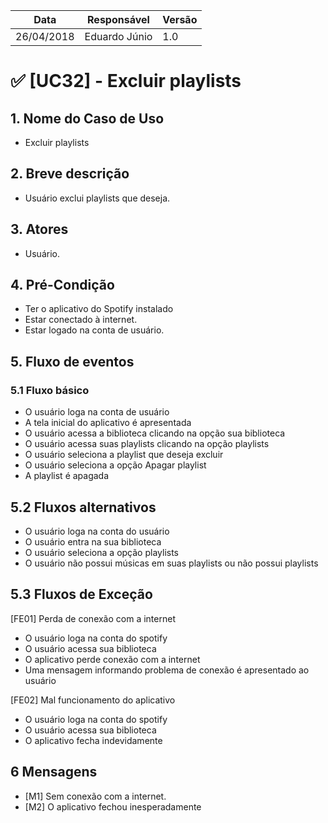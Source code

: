 Data | Responsável | Versão|
--------- | ------| --------|
26/04/2018 | Eduardo Júnio |   1.0   |

# ✅ [UC32] - Excluir playlists
## 1. Nome do Caso de Uso
- Excluir playlists

## 2.  Breve descrição
- Usuário exclui playlists que deseja.

## 3.  Atores
- Usuário.

## 4.  Pré-Condição
- Ter o aplicativo do Spotify instalado
- Estar conectado à internet.
- Estar logado na conta de usuário.

## 5.  Fluxo de eventos

### 5.1 Fluxo básico
- O usuário loga na conta de usuário
- A tela inicial do aplicativo é apresentada
- O usuário acessa a biblioteca clicando na opção sua biblioteca
- O usuário acessa suas playlists clicando na opção playlists
- O usuário seleciona a playlist que deseja excluir
- O usuário seleciona a opção Apagar playlist
- A playlist é apagada

## 5.2 Fluxos alternativos

- O usuário loga na conta do usuário
- O usuário entra na sua biblioteca
- O usuário seleciona a opção playlists
- O usuário não possui músicas em suas playlists ou não possui playlists

## 5.3 Fluxos de Exceção
[FE01] Perda de conexão com a internet
- O usuário loga na conta do spotify
- O usuário acessa sua biblioteca
- O aplicativo perde  conexão com a internet
- Uma mensagem informando problema de conexão é apresentado ao usuário

[FE02] Mal funcionamento do aplicativo
- O usuário loga na conta do spotify
- O usuário acessa sua biblioteca
- O aplicativo fecha indevidamente

## 6 Mensagens
- [M1] Sem conexão com a internet.
- [M2] O aplicativo fechou inesperadamente
